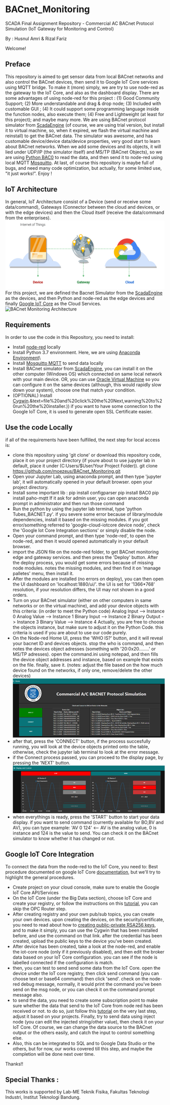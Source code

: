 # BACnet_Monitoring
SCADA Final Assignment Repository - Commercial AC BACnet Protocol Simulation (IoT Gateway for Monitoring and Control)

By : Husnul Amri & Rizal Fariz

Welcome!

## Preface

This repository is aimed to get sensor data from local BACnet networks and also control the BACnet devices, then send it to Google IoT Core services using MQTT bridge. To make it (more) simply, we are try to use node-red as the gateway to the IoT Core, and also as the dashboard display. 
There are some advantages of using node-red for this project : (1) Good Community Support; (2) More understandable and drag & drop node; (3) Included with customable GUI ; (4) It could support some programming language inside the function nodes, also execute them; (4) Free and Lightweight (at least for this project); and maybe many more. 
We are using BACnet protocol simulator from [ScadaEngine](http://www.scadaengine.com/software6.html) (of course, we are using trial version, but install it to virtual machine, so, when it expired, we flash the virtual machine and reinstall) to get the BACnet data. The simulator was awesome, and has customable device/device data/device properties, very good start to learn about BACnet networks. When we add some devices and its objects, it will lied under UDP/IP (the simulator itself) and MS/TP (BACnet Objects), so we are using [Python BAC0](https://bac0.readthedocs.io/en/latest/getstarted.html) to read the data, and then send it to node-red using local MQTT [Mosquitto](https://mosquitto.org/). At last, of course this repository is maybe full of bugs, and need many code optimization, but actually, for some limited use, "it just works!". Enjoy !

## IoT Architecture
In general, IoT Architecture consist of a Device (send or receive some data/command), Gateways (Connector between the cloud and devices, or with the edge devices) and then the Cloud itself (receive the data/command from the enterprises). 
![IoT General Architecture](/BACnet_Pictures/IoT_General.png)
For this project, we are defined the Bacnet Simulator from the [ScadaEngine](http://www.scadaengine.com/software6.html) as the devices, and then Python and node-red as the edge devices and finally [Google IoT Core](https://cloud.google.com/iot/docs/quickstart) as the Cloud Services. 
![BACnet Monitoring Architecture](/BACnet_Pictures/BACnet_Architectures.PNG)

## Requirements
In order to use the code in this Repository, you need to install: 
* Install [node-red](https://nodered.org/docs/getting-started/local) locally
* Install Python 3.7 environment. Here, we are using [Anaconda Environment](https://docs.anaconda.com/anaconda/install/)\
* Install [Mosquitto MQTT](https://mosquitto.org/) to send data locally
* Install BACnet simulator from  [ScadaEngine](http://www.scadaengine.com/software6.html), you can install it on the other computer (Windows OS) which connected on same local network with your main device. OR, you can use [Oracle Virtual Machine](https://www.oracle.com/virtualization/technologies/vm/downloads/virtualbox-downloads.html) so you can configure it on the same devices (although, this would rapidly slow down your system), choose one that match your condition. 
* (OPTIONAL) Install [Cygwin](https://www.ssl.com/how-to/install-openssl-on-windows-with-cygwin/#:~:text=Install%20Cygwin%20and%20OpenSSL,-Cygwin%20offers%20a&text=To%20install%20Cygwin%20with%20OpenSSL,%2D%20or%2064%2Dbit).&text=file%20and%20click%20the%20Next,warning%20to%20run%20the%20installer.)) if you want to have some connection to the Google IoT Core, it is used to generate open SSL Certificate easier. 

## Use the code Locally
if all of the requirements have been fulfilled, the next step for local access is: 
* clone this repository using 'git clone' or download this repository code, place it on your project directory (if youre about to use jupyter lab in default, place it under (C:Users/$User/Your Project Folder)).
    git clone https://github.com/moezeus/BACnet_Monitoring.git
* Open your Jupyter Lab, using anaconda prompt, and then type 'jupyter lab', it will automatically opened in your default browser. open your project directory. 
* Install some important lib : 
    pip install configparser
    pip install BAC0
    pip install paho-mqtt
  If it ask for admin user, you can open anaconda prompt in administrator and then run those command
* Run the python by using the jupyter lab terminal, type 'python Tubes_BACNET.py'. if you severe some error because of library/module dependencies, install it based on the missing modules. if you got error/something referred to 'google-cloud-iotcore device node', check the 'Google Iot Core Integration sections' or simply disable the node.  
* Open your command prompt, and then type 'node-red', to open the node-red, and then it would opened automatically in your default browser.  
* import the JSON file on the node-red folder, to get BACnet monitoring edge and gateway services. and then press the 'Deploy' button. After the deploy process, you would get some errors because of missing node modules. notes the missing modules, and then find it on 'manage palletes' menu, then install it. 
* After the modules are installed (no errors on deploy), you can then open the UI dashboard on 'localhost:1880/ui/'. the UI is set for '1366*768' resolution, if your resolution differs, the UI may not shown in a good orders.
* Turn on your BACnet simulator (either on other computers in same networks or on the virtual machine), and add your device objects with this criteria: (in order to meet the Python code)
    Analog Input --> Instance 0
    Analog Value --> Instance 1
    Binary Input --> Instance 2
    Binary Output -> Instance 3
    Binary Value --> Instance 4
  Actually, you are free to choose the objects instance, but make sure to adjust it on the Python Code. this criteria is used if you are about to use our code purely. 
* On the Node-red Home UI, press the 'WHO IS?' button, and it will reveal your bacnet ID and devices objects. stop the who is command, and then notes the devices object adresses (something with '20:0x20........' or MS/TP adresses). open the command.ini using notepad, and then fills the device object addresses and instance, based on example that exists on the file. finally, save it. (notes: adjust the file based on the how much device found on the networks, if only one, remove/delete the other devices)
![Home GUI](/BACnet_Pictures/GUI_main.png)
* after that, press the 'CONNECT' button, if the process succesfully running, you will look at the device objects printed onto the table, otherwise, check the jupyter lab terminal to look at the error message.
* if the Connect process passed, you can proceed to the display page, by pressing the 'NEXT' button.
![Display Page](/BACnet_Pictures/GUI_display.png)
* when everythings is ready, press the 'START' button to start your data display. if you want to send command (currently available for BO,BV and AV), you can type example: 'AV 0 124' <-- AV is the analog value, 0 is instance and 124 is the value to send. You can check it on the BACnet simulator to know whether it has changed or not. 

## Google IoT Core Integration
To connect the data from the node-red to the IoT Core, you need to: 
Best procedure documented on google IoT Core [documentation](https://cloud.google.com/iot/docs/quickstart), but we'll try to highlight the general procedures.
* Create project on your cloud console, make sure to enable the Google IoT Core API/Services
* On the IoT Core (under the Big Data section), choose IoT Core and create your registry, or follow the instructions on this [tutorial](https://www.opc-router.com/google-gcp-iot-core-mqtt-connection/), you can skip the OPC Router step. 
* After creating registry and your own pub/sub topics, you can create your own devices. upon creating the devices, on the security/certificate, you need to read about how to [creating public-private RSA256 keys](https://cloud.google.com/iot/docs/how-tos/credentials/keys), and to make it simply, you can use the Cygwin that has been installed before, and use the command on that link. after the credential has been created, upload the public keys to the device you've been created. 
* After device has been created, take a look at the node-red, and enable the iot-core node (only if it previously disabled), and then edit the broker data based on your IoT Core configuration. you can see if the node is labelled connected if the configuration is match. 
* then, you can test to send send some data from the IoT Core. open the device under the IoT core registry, then click send command (you can choose text or base64 command) then click 'send'. check on the node-red debug message, normally, it would print the command you've been send on the msg node, or you can check it on the command prompt message also. 
* to send the data, you need to create some subscription point to make sure whether the data that send to the IoT Core from node red has been received or not. to do so, just follow this [tutorial](https://www.opc-router.com/google-gcp-iot-core-mqtt-connection/) on the very last step, adjust it based on your projects. Finally, try to send data using inject node (you can edit the injected string/other value), then check it on your IoT Core. Of course, we can change the data source to the BACnet output or the others easily, and catch the input to control something else.
* Also, this can be integrated to SQL and to Google Data Studio or the others, but for now, our works covered till this step, and maybe the completion will be done next over time. 

Thanks!!

## Special Thanks : 
This works is supported by Lab-ME Teknik Fisika, Fakultas Teknologi Industri, Institut Teknologi Bandung. 
 


